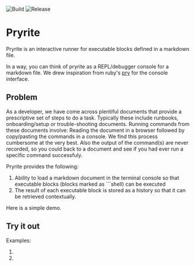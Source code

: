 ![Build](https://github.com/1xyz/pryrite/workflows/Build/badge.svg)
![Release](https://github.com/1xyz/pryrite/workflows/Release/badge.svg)

# Pryrite

Pryrite is an interactive runner for executable blocks defined in a markdown file.

In a way, you can think of pryrite as a REPL/debugger console for a markdown file. We drew inspiration from ruby's [pry](https://github.com/pry/pry) for the console interface.

## Problem

As a developer, we have come across plentiful documents that provide a prescriptive set of steps to do a task. Typically these include runbooks, onboarding/setup or trouble-shooting documents. Running commands from these documents involve: Reading the document in a browser followed by copy/pasting the commands in a console. We find this process cumbersome at the very best. Also the output of the command(s) are never recorded, so you could back to a document and see if you had ever run a specific command successfuly.

Pryrite provides the following:

1. Ability to load a markdown document in the terminal console so that executable blocks (blocks marked as \`\`\`shell) can be executed
2. The result of each executable block is stored as a history so that it can be retrieved contextually.

Here is a simple demo.


## Try it out

Examples:

1)

2)

